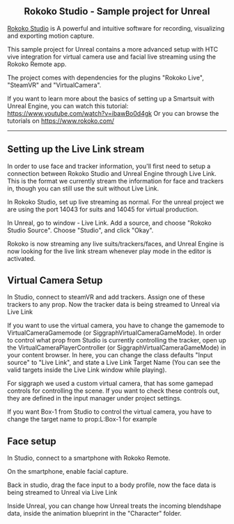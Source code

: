 <h2 align="center"> Rokoko Studio - Sample project for Unreal</h1>

[Rokoko Studio](https://www.rokoko.com/en/products/studio) is A powerful and intuitive software for recording, visualizing and exporting motion capture.

This sample project for Unreal contains a more advanced setup with HTC vive integration for virtual camera use and facial live streaming using the Rokoko Remote app. 

The project comes with dependencies for the plugins "Rokoko Live", "SteamVR" and "VirtualCamera".

If you want to learn more about the basics of setting up a Smartsuit with Unreal Engine, you can watch this tutorial: https://www.youtube.com/watch?v=ibawBo0d4gk
Or you can browse the tutorials on https://www.rokoko.com/

---

## Setting up the Live Link stream

In order to use face and tracker information, you'll first need to setup a connection between Rokoko Studio and Unreal Engine through Live Link. This is the format we currently stream the information for face and trackers in, though you can still use the suit without Live Link. 

In Rokoko Studio, set up live streaming as normal. For the unreal project we are using the port 14043 for suits and 14045 for virtual production. 

In Unreal, go to window - Live Link. Add a source, and choose "Rokoko Studio Source". Choose "Studio", and click "Okay". 

Rokoko is now streaming any live suits/trackers/faces, and Unreal Engine is now looking for the live link stream whenever play mode in the editor is activated. 

## Virtual Camera Setup

In Studio, connect to steamVR and add trackers. Assign one of these trackers to any prop. Now the tracker data is being streamed to Unreal via Live Link

If you want to use the virtual camera, you have to change the gamemode to VirtualCameraGamemode (or SiggraphVirtualCameraGameMode). In order to control what prop from Studio is currently controlling the tracker, open up the VirtualCameraPlayerController (or SiggraphVirtualCameraGameMode) in your content browser. In here, you can change the class defaults "Input source" to "Live Link", and state a Live Link Target Name (You can see the valid targets inside the Live Link window while playing). 

For siggraph we used a custom virtual camera, that has some gamepad controls for controlling the scene. If you want to check these controls out, they are defined in the input manager under project settings. 

If you want Box-1 from Studio to control the virtual camera, you have to change the target name to prop:L:Box-1 for example

## Face setup

In Studio, connect to a smartphone with Rokoko Remote.

On the smartphone, enable facial capture.

Back in studio, drag the face input to a body profile, now the face data is being streamed to Unreal via Live Link

Inside Unreal, you can change how Unreal treats the incoming blendshape data, inside the animation blueprint in the "Character" folder.